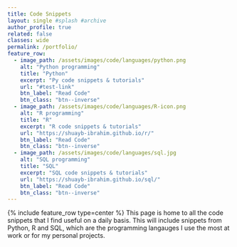 ```yaml
---
title: Code Snippets
layout: single #splash #archive
author_profile: true
related: false
classes: wide
permalink: /portfolio/
feature_row:
  - image_path: /assets/images/code/languages/python.png
    alt: "Python programming"
    title: "Python"
    excerpt: "Py code snippets & tutorials"
    url: "#test-link"
    btn_label: "Read Code"
    btn_class: "btn--inverse"
  - image_path: /assets/images/code/languages/R-icon.png
    alt: "R programming"
    title: "R"
    excerpt: "R code snippets & tutorials"
    url: "https://shuayb-ibrahim.github.io/r/"
    btn_label: "Read Code"
    btn_class: "btn--inverse"
  - image_path: /assets/images/code/languages/sql.jpg
    alt: "SQL programming"
    title: "SQL"
    excerpt: "SQL code snippets & tutorials"
    url: "https://shuayb-ibrahim.github.io/sql/"
    btn_label: "Read Code"
    btn_class: "btn--inverse"
---
```


{% include feature_row type=center %}
This page is home to all the code snippets that I find useful on a daily basis. This will include snippets from Python, R and SQL, which are the programming langauges I use the most at work or for my personal projects.
